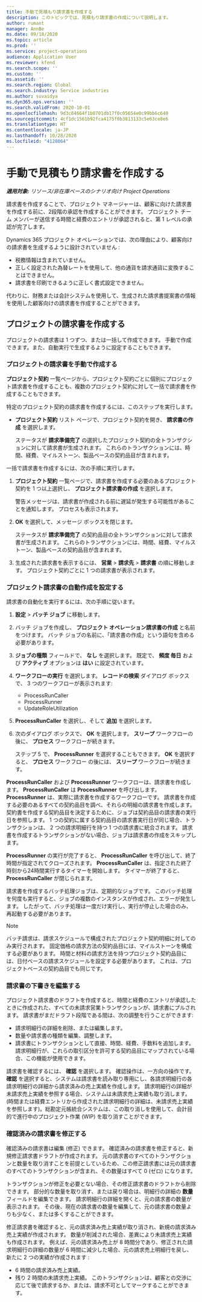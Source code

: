 ```yaml
---
title: 手動で見積もり請求書を作成する
description: このトピックでは、見積もり請求書の作成について説明します。
author: rumant
manager: AnnBe
ms.date: 09/18/2020
ms.topic: article
ms.prod: ''
ms.service: project-operations
audience: Application User
ms.reviewer: kfend
ms.search.scope: ''
ms.custom: ''
ms.assetid: ''
ms.search.region: Global
ms.search.industry: Service industries
ms.author: suvaidya
ms.dyn365.ops.version: ''
ms.search.validFrom: 2020-10-01
ms.openlocfilehash: 9d3c84664f1b0701db17f0c05654e0c99bb6c640
ms.sourcegitcommit: 4cf1dc1561b92fca4175f0b3813133c5e63ce8e6
ms.translationtype: HT
ms.contentlocale: ja-JP
ms.lasthandoff: 10/28/2020
ms.locfileid: "4128064"
---
```

# <a name="create-a-manual-proforma-invoice"></a>手動で見積もり請求書を作成する

_**適用対象:** リソース/非在庫ベースのシナリオ向け Project Operations_

請求書を作成することで、プロジェクト マネージャーは、顧客に向けた請求書を作成する前に、2段階の承認を作成することができます。 プロジェクト チーム メンバーが送信する時間と経費のエントリが承認されると、第 1 レベルの承認が完了します。

Dynamics 365 プロジェクト オペレーションでは、次の理由により、顧客向けの請求書を生成するように設計されていません :

- 税務情報は含まれていません。
- 正しく設定された為替レートを使用して、他の通貨を請求通貨に変換することはできません。
- 請求書を印刷できるように正しく書式設定できません。

代わりに、財務または会計システムを使用して、生成された請求書提案書の情報を使用した顧客向けの請求書を作成することができます。

## <a name="creating-project-invoices"></a>プロジェクトの請求書を作成する

プロジェクトの請求書は 1 つずつ、または一括して作成できます。 手動で作成できます。また、自動実行で生成するように設定することもできます。

### <a name="manually-create-project-invoices"></a>プロジェクトの請求書を手動で作成する 

**プロジェクト契約** 一覧ページから、プロジェクト契約ごとに個別にプロジェクト請求書を作成することも、複数のプロジェクト契約に対して一括で請求書を作成することもできます。

特定のプロジェクト契約の請求書を作成するには、このステップを実行します。

- **プロジェクト契約** リスト ページで、プロジェクト契約を開き、 **請求書の​​作成** を選択します。

    ステータスが **請求準備完了** の選択したプロジェクト契約の全トランザクションに対して請求書が生成されます。 これらのトランザクションには、時間、経費、マイルストーン、製品ベースの契約品目が含まれます。

一括で請求書を作成するには、次の手順に実行します。

1. **プロジェクト契約** 一覧ページで、請求書を作成する必要のあるプロジェクト契約を 1 つ以上選択し、 **プロジェクト請求書の作成** を選択します。

    警告メッセージは、請求書が作成される前に遅延が発生する可能性があることを通知します。 プロセスも表示されます。

2. **OK** を選択して、メッセージ ボックスを閉じます。

    ステータスが **請求準備完了** の契約品目の全トランザクションに対して請求書が生成されます。 これらのトランザクションには、時間、経費、マイルストーン、製品ベースの契約品目が含まれます。

3. 生成された請求書を表示するには、 **営業** \> **請求先** \> **請求書** の順に移動します。 プロジェクト契約ごとに 1 つの請求書が表示されます。

### <a name="set-up-automated-creation-of-project-invoices"></a>プロジェクト請求書の自動作成を設定する 

請求書の自動化を実行するには、次の手順に従います。

1. **設定** \> **バッチ ジョブ** に移動します。
2. バッチ ジョブを作成し、 **プロジェクト オペレーション請求書の作成** と名前をつけます。 バッチ ジョブの名前に、「請求書の作成」という語句を含める必要があります。
3. **ジョブの種類** フィールドで、 **なし** を選択します。 既定で、 **頻度 毎日** および **アクティブ** オプションは **はい** に設定されています。
4. **ワークフローの実行** を選択します。 **レコードの検索** ダイアログ ボックスで、 3 つのワークフローが表示されます:

    - ProcessRunCaller
    - ProcessRunner
    - UpdateRoleUtilization

5. **ProcessRunCaller** を選択し、そして **追加** を選択します。
6. 次のダイアログ ボックスで、 **OK** を選択します。 **スリープ** ワークフローの後に、 **プロセス** ワークフローが続きます。

    ステップ 5 で、 **ProcessRunner** を選択することもできます。 **OK** を選択すると、 **プロセス** ワークフロー の後には、 **スリープ** ワークフローが続きます。

**ProcessRunCaller** および **ProcessRunner** ワークフローは、請求書を作成します。 **ProcessRunCaller** は **ProcessRunner** を呼び出します。 **ProcessRunner** は、実際に請求書を作成するワークフローです。 請求書を作成する必要のあるすべての契約品目を調べ、それらの明細の請求書を作成します。 契約書を作成する契約品目を決定するために、ジョブは契約品目の請求書の実行日を参照します。 1 つの契約に属する契約品目の請求書実行日が同じ場合、トランザクションは、 2 つの請求明細行を持つ 1 つの請求書に統合されます。 請求書を作成するトランザクションがない場合、ジョブは請求書の作成をスキップします。

**ProcessRunner** の実行が完了すると、 **ProcessRunCaller** を呼び出して、終了時間が指定されてクローズされます。 **ProcessRunCaller** は、指定された終了時刻から24時間実行するタイマーを開始します。 タイマーが終了すると、 **ProcessRunCaller** が閉じられます。

請求書を作成するバッチ処理ジョブは、定期的なジョブです。 このバッチ処理を何度も実行すると、ジョブの複数のインスタンスが作成され、エラーが発生します。 したがって、バッチ処理は一度だけ実行し、実行が停止した場合のみ、再起動する必要があります。

> [!NOTE]
> バッチ請求は、請求スケジュールで構成されたプロジェクト契約明細に対してのみ実行されます。 固定価格の請求方法の契約品目には、マイルストーンを構成する必要があります。 時間と材料の請求方法を持つプロジェクト契約品目には、日付ベースの請求スケジュールを設定する必要があります。 これは、プロジェクトベースの契約品目でも同じです。      
 
### <a name="edit-a-draft-invoice"></a>請求書の下書きを編集する

プロジェクト請求書のドラフトを作成すると、時間と経費のエントリが承認したときに作成された、すべての未請求営業トランザクションが、請求書にプルされます。 請求書がまだドラフト段階である間は、次の調整を行うことができます:

- 請求明細行の詳細を削除、または編集します。
- 数量や請求書の種類を編集、調整します。
- 請求書にトランザクションとして直接、時間、経費、手数料を追加します。 請求明細行が、これらの取引区分を許可する契約品目にマップされている場合、この機能が使用できます。

請求書を確認するには、 **確認** を選択します。 確認操作は、一方向の操作です。 **確認** を選択すると、システムは請求書を読み取り専用にし、各請求明細行の各請求明細行の詳細から請求済みの売上実績を作成します。 請求明細行の詳細が未請求売上実績を参照する場合、システムは未請求売上実績も取り消します。 (時間または経費エントリから作成された請求明細行の詳細は、未請求売上実績を参照します)。総勘定元帳統合システムは、この取り消しを使用して、会計目的で進行中のプロジェクト作業 (WIP) を取り消すことができます。

### <a name="correct-a-confirmed-invoice"></a>確認済みの請求書を修正する

確認済みの請求書は編集 (修正) できます。 確認済みの請求書を修正すると、新規修正請求書ドラフトが作成されます。 元の請求書のすべてのトランザクションと数量を取り消すことを前提としているため、この修正請求書には元の請求書のすべてのトランザクションが含まれ、その数量はすべて 0 (ゼロ) になります。

トランザクションが修正を必要とない場合、その修正請求書のドラフトから削除できます。 部分的な数量を取り消す、または戻り場合は、明細行の詳細の **数量** フィールドを編集できます。 請求明細行の詳細を開くと、元の請求書の数量が表示されます。 その後、現在の請求書の数量を編集して、元の請求書の数量よりも少なく、または多くすることができます。

修正請求書を確認すると、元の請求済み売上実績が取り消され、新規の請求済み売上実績が作成されます。 数量が削減された場合、差異により未請求売上実績も作成されます。 例えば、元の請求済み売上が 8 時間分であり、修正された請求明細行の詳細の数量が 6 時間に減少した場合、元の請求売上明細行を戻し、新たに 2 つの実績が作成されます :

- 6 時間の請求済み売上実績。
- 残り 2 時間の未請求売上実績。 このトランザクションは、顧客との交渉に応じて後で請求するか、または、請求不可としてマークすることができます。
